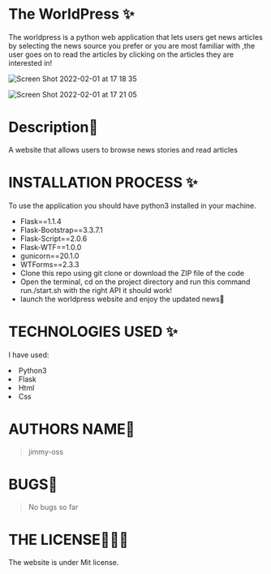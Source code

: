 # The WorldPress ✨

The worldpress is a python web application that lets users get news articles by selecting the news source you prefer or you are most familiar with ,the user goes on to read the articles by clicking on the articles they are interested in!

![Screen Shot 2022-02-01 at 17 18 35](https://user-images.githubusercontent.com/62022158/151985276-252a750b-eb10-4690-9e8b-72cf532ecf4b.png)

![Screen Shot 2022-02-01 at 17 21 05](https://user-images.githubusercontent.com/62022158/151985637-17597b81-2a2e-4b7a-af57-9b369de8e3b4.png)

# Description🌸

A website that allows users to browse news stories and read articles

# INSTALLATION PROCESS ✨

To use the application you should have python3 installed in your machine.

<ul>
<li>Flask==1.1.4</li>
<li> Flask-Bootstrap==3.3.7.1</li>
<li> Flask-Script==2.0.6</li>
<li> Flask-WTF==1.0.0</li>
<li> gunicorn==20.1.0</li>
<li>WTForms==2.3.3</li>
<li>Clone this repo using git clone or download the ZIP file of the code</li>
<li>Open the terminal, cd on the project directory and run this command run./start.sh with the right API it should work!</li>
<li>launch the worldpress website and enjoy the updated news🤗</li>
</ul>
 
 # TECHNOLOGIES USED ✨
I have used:
   <li>Python3</li>
   <li>Flask</li>
   <li>Html</li>
   <li>Css</li>

# AUTHORS NAME🦁

> jimmy-oss

# BUGS💢

> No bugs so far

# THE LICENSE👨🏾‍⚖️

The website is under Mit license.
